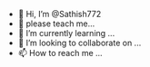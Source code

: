- 👋 Hi, I’m @Sathish772
- 👀 please teach me...
- 🌱 I’m currently learning ...
- 💞️ I’m looking to collaborate on ...
- 📫 How to reach me ...

<!---
Sathish772/Sathish772 is a ✨ special ✨ repository because its `README.md` (this file) appears on your GitHub profile.
You can click the Preview link to take a look at your changes.
--->
